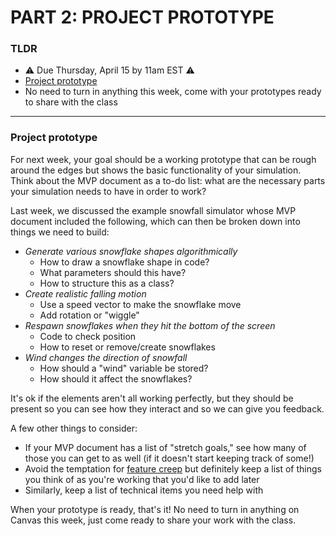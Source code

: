 # PART 2: PROJECT PROTOTYPE  

### TLDR  
* ⚠️ Due Thursday, April 15 by 11am EST ⚠️
* [Project prototype](#project-prototype)  
* No need to turn in anything this week, come with your prototypes ready to share with the class  

***

### Project prototype    
For next week, your goal should be a working prototype that can be rough around the edges but shows the basic functionality of your simulation. Think about the MVP document as a to-do list: what are the necessary parts your simulation needs to have in order to work?

Last week, we discussed the example snowfall simulator whose MVP document included the following, which can then be broken down into things we need to build:

* *Generate various snowflake shapes algorithmically*  
  * How to draw a snowflake shape in code?  
  * What parameters should this have?  
  * How to structure this as a class?  
* *Create realistic falling motion*  
  * Use a speed vector to make the snowflake move  
  * Add rotation or "wiggle"  
* *Respawn snowflakes when they hit the bottom of the screen*  
  * Code to check position  
  * How to reset or remove/create snowflakes  
* *Wind changes the direction of snowfall*  
  * How should a "wind" variable be stored?  
  * How should it affect the snowflakes?  

It's ok if the elements aren't all working perfectly, but they should be present so you can see how they interact and so we can give you feedback.

A few other things to consider:  
* If your MVP document has a list of "stretch goals," see how many of those you can get to as well (if it doesn't start keeping track of some!)  
* Avoid the temptation for [feature creep](https://en.wikipedia.org/wiki/Feature_creep) but definitely keep a list of things you think of as you're working that you'd like to add later  
* Similarly, keep a list of technical items you need help with  

When your prototype is ready, that's it! No need to turn in anything on Canvas this week, just come ready to share your work with the class.

